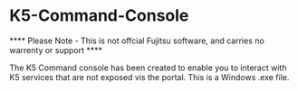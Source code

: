 # K5-Command-Console

**** Please Note - This is not offcial Fujitsu software, and carries no warrenty or support ****

The K5 Command console has been created to enable you to interact with K5 services that are not exposed vis the portal. This is a Windows .exe file.
